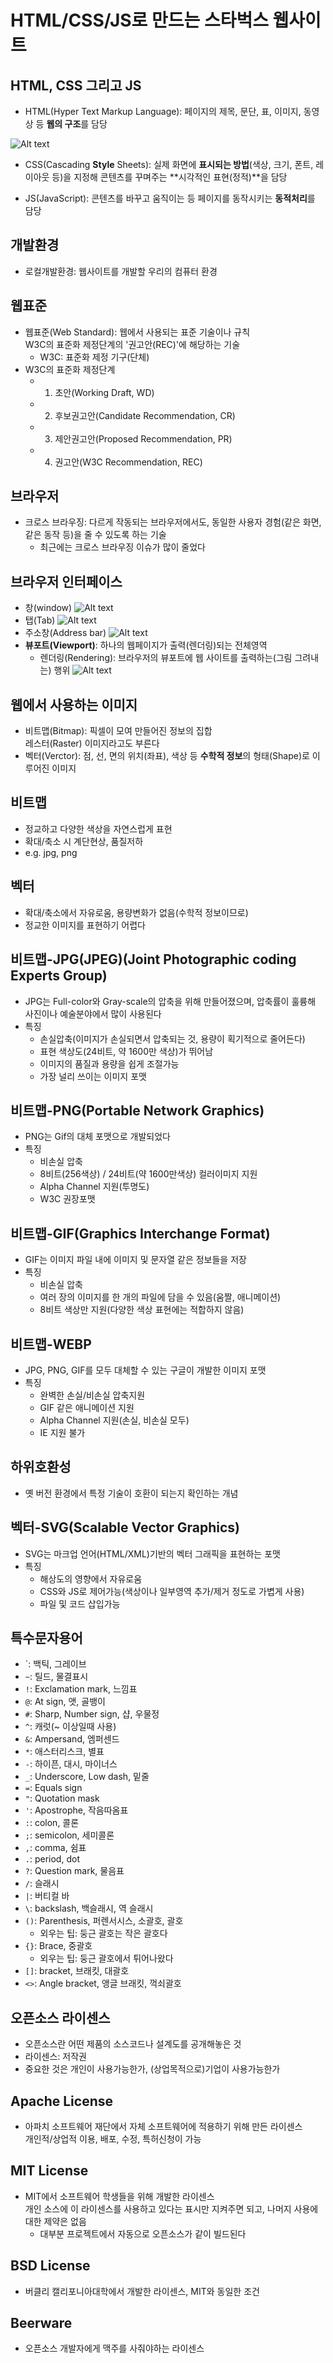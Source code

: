 # HTML/CSS/JS로 만드는 스타벅스 웹사이트

## HTML, CSS 그리고 JS

- HTML(Hyper Text Markup Language): 페이지의 제목, 문단, 표, 이미지, 동영상 등 **웹의 구조**를 담당

![Alt text](images/image-28.png)

- CSS(Cascading **Style** Sheets): 실제 화면에 **표시되는 방법**(색상, 크기, 폰트, 레이아웃 등)을 지정해 콘텐츠를 꾸며주는 **시각적인 표현(정적)**을 담당

- JS(JavaScript): 콘텐츠를 바꾸고 움직이는 등 페이지를 동작시키는 **동적처리**를 담당

## 개발환경

- 로컬개발환경: 웹사이트를 개발할 우리의 컴퓨터 환경

## 웹표준

- 웹표준(Web Standard): 웹에서 사용되는 표준 기술이나 규칙  
  W3C의 표준화 제정단계의 '권고안(REC)'에 해당하는 기술
  - W3C: 표준화 제정 기구(단체)
- W3C의 표준화 제정단계
  - 1. 초안(Working Draft, WD)
  - 2. 후보권고안(Candidate Recommendation, CR)
  - 3. 제안권고안(Proposed Recommendation, PR)
  - 4. 권고안(W3C Recommendation, REC)

## 브라우저

- 크로스 브라우징: 다르게 작동되는 브라우저에서도, 동일한 사용자 경험(같은 화면, 같은 동작 등)을 줄 수 있도록 하는 기술
  - 최근에는 크로스 브라우징 이슈가 많이 줄었다

## 브라우저 인터페이스

- 창(window)
  ![Alt text](images/image-29.png)
- 탭(Tab)
  ![Alt text](images/image-30.png)
- 주소창(Address bar)
  ![Alt text](images/image-31.png)
- **뷰포트(Viewport)**: 하나의 웹페이지가 출력(렌더링)되는 전체영역
  - 렌더링(Rendering): 브라우저의 뷰포트에 웹 사이트를 출력하는(그림 그려내는) 행위
    ![Alt text](images/image-32.png)

## 웹에서 사용하는 이미지

- 비트맵(Bitmap): 픽셀이 모여 만들어진 정보의 집합  
  레스터(Raster) 이미지라고도 부른다
- 벡터(Verctor): 점, 선, 면의 위치(좌표), 색상 등 **수학적 정보**의 형태(Shape)로 이루어진 이미지

## 비트맵

- 정교하고 다양한 색상을 자연스럽게 표현
- 확대/축소 시 계단현상, 품질저하
- e.g. jpg, png

## 벡터

- 확대/축소에서 자유로움, 용량변화가 없음(수학적 정보이므로)
- 정교한 이미지를 표현하기 어렵다

## 비트맵-JPG(JPEG)(Joint Photographic coding Experts Group)

- JPG는 Full-color와 Gray-scale의 압축을 위해 만들어졌으며, 압축률이 훌륭해 사진이나 예술분야에서 많이 사용된다
- 특징
  - 손실압축(이미지가 손실되면서 압축되는 것, 용량이 획기적으로 줄어든다)
  - 표현 색상도(24비트, 약 1600만 색상)가 뛰어남
  - 이미지의 품질과 용량을 쉽게 조절가능
  - 가장 널리 쓰이는 이미지 포맷

## 비트맵-PNG(Portable Network Graphics)

- PNG는 Gif의 대체 포맷으로 개발되었다
- 특징
  - 비손실 압축
  - 8비트(256색상) / 24비트(약 1600만색상) 컬러이미지 지원
  - Alpha Channel 지원(투명도)
  - W3C 권장포맷

## 비트맵-GIF(Graphics Interchange Format)

- GIF는 이미지 파일 내에 이미지 및 문자열 같은 정보들을 저장
- 특징
  - 비손실 압축
  - 여러 장의 이미지를 한 개의 파일에 담을 수 있음(움짤, 애니메이션)
  - 8비트 색상만 지원(다양한 색상 표현에는 적합하지 않음)

## 비트맵-WEBP

- JPG, PNG, GIF를 모두 대체할 수 있는 구글이 개발한 이미지 포맷
- 특징
  - 완벽한 손실/비손실 압축지원
  - GIF 같은 애니메이션 지원
  - Alpha Channel 지원(손실, 비손실 모두)
  - IE 지원 불가

## 하위호환성

- 옛 버전 환경에서 특정 기술이 호환이 되는지 확인하는 개념

## 벡터-SVG(Scalable Vector Graphics)

- SVG는 마크업 언어(HTML/XML)기반의 벡터 그래픽을 표현하는 포맷
- 특징
  - 해상도의 영향에서 자유로움
  - CSS와 JS로 제어가능(색상이나 일부영역 추가/제거 정도로 가볍게 사용)
  - 파일 및 코드 삽입가능

## 특수문자용어

- `: 백틱, 그레이브
- `~`: 틸드, 물결표시
- `!`: Exclamation mark, 느낌표
- `@`: At sign, 앳, 골뱅이
- `#`: Sharp, Number sign, 샵, 우물정
- `^`: 캐럿(~ 이상일때 사용)
- `&`: Ampersand, 엠퍼센드
- `*`: 애스터리스크, 별표
- `-`: 하이픈, 대시, 마이너스
- `_`: Underscore, Low dash, 밑줄
- `=`: Equals sign
- `"`: Quotation mask
- `'`: Apostrophe, 작음따옴표
- `:`: colon, 콜론
- `;`: semicolon, 세미콜론
- `,`: comma, 쉼표
- `.`: period, dot
- `?`: Question mark, 물음표
- `/`: 슬래시
- `|`: 버티컬 바
- `\`: backslash, 백슬래시, 역 슬래시
- `()`: Parenthesis, 퍼렌서시스, 소괄호, 괄호
  - 외우는 팁: 둥근 괄호는 작은 괄호다
- `{}`: Brace, 중괄호
  - 외우는 팁: 둥근 괄호에서 튀어나왔다
- `[]`: bracket, 브래킷, 대괄호
- `<>`: Angle bracket, 앵글 브래킷, 꺽쇠괄호

## 오픈소스 라이센스

- 오픈소스란 어떤 제품의 소스코드나 설계도를 공개해놓은 것
- 라이센스: 저작권
- 중요한 것은 개인이 사용가능한가, (상업목적으로)기업이 사용가능한가

## Apache License

- 아파치 소프트웨어 재단에서 자체 소프트웨어에 적용하기 위해 만든 라이센스  
  개인적/상업적 이용, 배포, 수정, 특허신청이 가능

## MIT License

- MIT에서 소프트웨어 학생들을 위해 개발한 라이센스  
  개인 소스에 이 라이센스를 사용하고 있다는 표시만 지켜주면 되고, 나머지 사용에 대한 제약은 없음
  - 대부분 프로젝트에서 자동으로 오픈소스가 같이 빌드된다

## BSD License

- 버클리 캘리포니아대학에서 개발한 라이센스, MIT와 동일한 조건

## Beerware

- 오픈소스 개발자에게 맥주를 사줘야하는 라이센스